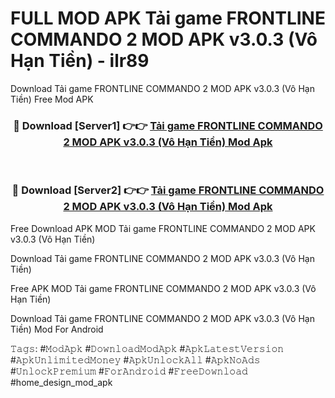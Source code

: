 # FULL MOD APK Tải game FRONTLINE COMMANDO 2 MOD APK v3.0.3 (Vô Hạn Tiền) - ilr89
Download Tải game FRONTLINE COMMANDO 2 MOD APK v3.0.3 (Vô Hạn Tiền) Free Mod APK

<div align="center">
<h3>🔴 Download [Server1] 👉👉 <a href="https://apk-comot.site?title=Tải_game_FRONTLINE_COMMANDO_2_MOD_APK_v3.0.3_(Vô_Hạn_Tiền)">Tải game FRONTLINE COMMANDO 2 MOD APK v3.0.3 (Vô Hạn Tiền) Mod Apk</a></h3><br>

<h3>🔴 Download [Server2] 👉👉 <a href="https://apk-comot.site?title=Tải_game_FRONTLINE_COMMANDO_2_MOD_APK_v3.0.3_(Vô_Hạn_Tiền)">Tải game FRONTLINE COMMANDO 2 MOD APK v3.0.3 (Vô Hạn Tiền) Mod Apk</a></h3>
</div>


Free Download APK MOD Tải game FRONTLINE COMMANDO 2 MOD APK v3.0.3 (Vô Hạn Tiền)

Download Tải game FRONTLINE COMMANDO 2 MOD APK v3.0.3 (Vô Hạn Tiền) 

Free APK MOD Tải game FRONTLINE COMMANDO 2 MOD APK v3.0.3 (Vô Hạn Tiền) 

Download Tải game FRONTLINE COMMANDO 2 MOD APK v3.0.3 (Vô Hạn Tiền) Mod For Android

𝚃𝚊𝚐𝚜: #𝙼𝚘𝚍𝙰𝚙𝚔 #𝙳𝚘𝚠𝚗𝚕𝚘𝚊𝚍𝙼𝚘𝚍𝙰𝚙𝚔 #𝙰𝚙𝚔𝙻𝚊𝚝𝚎𝚜𝚝𝚅𝚎𝚛𝚜𝚒𝚘𝚗 #𝙰𝚙𝚔𝚄𝚗𝚕𝚒𝚖𝚒𝚝𝚎𝚍𝙼𝚘𝚗𝚎𝚢 #𝙰𝚙𝚔𝚄𝚗𝚕𝚘𝚌𝚔𝙰𝚕𝚕 #𝙰𝚙𝚔𝙽𝚘𝙰𝚍𝚜 #𝚄𝚗𝚕𝚘𝚌𝚔𝙿𝚛𝚎𝚖𝚒𝚞𝚖 #𝙵𝚘𝚛𝙰𝚗𝚍𝚛𝚘𝚒𝚍 #𝙵𝚛𝚎𝚎𝙳𝚘𝚠𝚗𝚕𝚘𝚊𝚍 #home_design_mod_apk